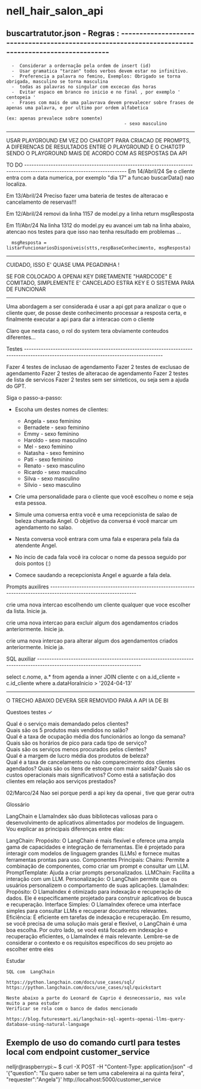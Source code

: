 # nell_hair_salon_api

## buscartratutor.json -  Regras  : ---------------------------------------------------------------------------------------------------

      -  Considerar a ordernação pela ordem de insert (id) 
      -  Usar gramatica "tarzan" todos verbos devem estar no infinitivo.
      -  Preferencia a palavra no femino, Exemplos: Obrigado se torna obrigada, masculino se torna masculina  
      -  todas as palavras no singular com excecao das horas 
      -  Evitar espaco em branco no inicio e no final , por exemplo ' centopeia ' 
      -  Frases com mais de uma palavrava devem prevalecer sobre frases de apenas uma palavra, e por ultimo por ordem alfabetica 
                                                                                               (ex: apenas prevalece sobre somente) 
                                                - sexo masculino
----------------------------------------------------------------------------------------------------------------------------------------


USAR PLAYGROUND EM VEZ DO CHATGPT PARA CRIACAO DE PROMPTS, A DIFERENCAS DE RESULTADOS ENTRE O PLAYGROUND E O CHATGTP 
SENDO O PLAYGROUND MAIS DE ACORDO COM AS RESPOSTAS DA API

TO DO ------------------------------------------------------------------------------------------------------------------------
  Em 14/Abril/24 
    Se o cliente entra com a data numerica, por exemplo "dia 17" a funcao buscarData() nao localiza.   

  Em 13/Abril/24 
    Preciso fazer uma bateria de testes de alteracao e cancelamento de reservas!!!

  Em 12/Abril/24  removi da  linha 1157 de model.py a linha return msgResposta

  Em 11/Abr/24 Na linha 1312 do model.py eu avancei um tab na linha abaixo, atencao nos testes para que isso nao tenha 
  resultado em problemas ...    
      
      msgResposta = listarFuncionariosDisponiveis(stts,respBaseConhecimento, msgResposta)

---------------------------------------------------------------------------------------------------------------------------
CUIDADO, ISSO E' QUASE UMA PEGADINHA !

SE FOR COLOCADO A OPENAI KEY DIRETAMENTE "HARDCODE" E COMITADO, SIMPLEMENTE E' CANCELADO ESTRA KEY E O SISTEMA PARA DE FUNCIONAR  

---------------------------------------------------------------------------------------------------------------------------------------

Uma abordagem a ser considerada é usar a api gpt para analizar o que o cliente quer, de posse deste conhecimento processar a resposta 
certa, e finalmente executar a api para dar a interacao com o cliente 

Claro que nesta caso, o rol do system tera obviamente conteudos diferentes...

Testes ---------------------------------------------------------------------------------------------------------------------------------------

  Fazer 4 testes de inclusao de agendamento 
  Fazer 2 testes de exclusao de agendamento 
  Fazer 2 testes de alteracao de agendamento 
  Fazer 2 testes de lista de servicos
  Fazer 2 testes sem ser sinteticos, ou seja sem a ajuda do GPT.

Siga o passo-a-passo:

- Escoha um destes nomes de clientes: 
    -  Angela - sexo feminino   
    -  Bernadete - sexo feminino 
    -  Emmy - sexo feminino 
    -  Haroldo - sexo masculino 
    -  Mel - sexo feminino 
    -  Natasha - sexo feminino
    -  Pati - sexo feminino 
    -  Renato - sexo masculino 
    -  Ricardo - sexo masculino 
    -  Silva - sexo masculino
    -  Silvio - sexo masculino

- Crie uma personalidade para o cliente que você escolheu o nome e seja esta pessoa.
- Simule uma conversa entra você e uma recepcionista de salao de beleza chamada Angel. 
  O objetivo da conversa é você marcar um agendamento no salao.
- Nesta conversa você entrara com uma fala e esperara pela fala da atendente Angel.
- No incio de cada fala você ira colocar o nome da pessoa seguido por dois pontos (:)

- Comece saudando a recepcionista Angel e aguarde a fala dela.

Prompts auxilires ------------------------------------------------------------------------------------------------------------------

crie uma nova intercao escolhendo um cliente qualquer que voce escolher da lista. Inicie ja.

crie uma nova intercao para excluir algum dos agendamentos criados anteriormente. Inicie ja.

crie uma nova intercao para alterar algum dos agendamentos criados anteriormente. Inicie ja.

SQL auxiliar -------------------------------------------------------------------------------------------------------------------------

  select c.nome, a.* from agenda a inner JOIN cliente c on a.id_cliente = c.id_cliente where a.dataHoraInicio > '2024-04-13'

--------------------------------------------------------------------------------------------------------------------------------------

O TRECHO ABAIXO DEVERA SER REMOVIDO PARA A API IA DE BI 

Questoes testes ✓

Qual é o serviço mais demandado pelos clientes?    
Quais são os 5 produtos mais vendidos no salão?   
Qual é a taxa de ocupação média dos funcionários ao longo da semana?  
Quais são os horários de pico para cada tipo de serviço?  
Quais são os serviços menos procurados pelos clientes?   
Qual é a margem de lucro média dos produtos de beleza?   
Qual é a taxa de cancelamento ou não comparecimento dos clientes agendados? 
Quais são os itens de estoque com maior saída? 
Quais são os custos operacionais mais significativos? 
Como está a satisfação dos clientes em relação aos serviços prestados? 

02/Marco/24  Nao sei porque perdi a api key da openai , tive que gerar outra 

Glossário 

LangChain e LlamaIndex são duas bibliotecas valiosas para o desenvolvimento de aplicativos alimentados por modelos de linguagem. Vou explicar as principais diferenças entre elas:

LangChain:
Propósito: O LangChain é mais flexível e oferece uma ampla gama de capacidades e integração de ferramentas. Ele é projetado para interagir com modelos de linguagem grandes (LLMs) e fornece muitas ferramentas prontas para uso.
Componentes Principais:
Chains: Permite a combinação de componentes, como criar um prompt e consultar um LLM.
PromptTemplate: Ajuda a criar prompts personalizados.
LLMChain: Facilita a interação com um LLM.
Personalização: O LangChain permite que os usuários personalizem o comportamento de suas aplicações.
LlamaIndex:
Propósito: O LlamaIndex é otimizado para indexação e recuperação de dados. Ele é especificamente projetado para construir aplicativos de busca e recuperação.
Interface Simples: O LlamaIndex oferece uma interface simples para consultar LLMs e recuperar documentos relevantes.
Eficiência: É eficiente em tarefas de indexação e recuperação.
Em resumo, se você precisa de uma solução mais geral e flexível, o LangChain é uma boa escolha. Por outro lado, se você está focado em indexação e recuperação eficientes, o LlamaIndex é mais relevante. Lembre-se de considerar o contexto e os requisitos específicos do seu projeto ao escolher entre eles

Estudar 

    SQL com  LangChain

    https://python.langchain.com/docs/use_cases/sql/
    https://python.langchain.com/docs/use_cases/sql/quickstart

    Neste abaixo a parte do Leonard de Caprio é desnecessario, mas vale muito a pena estudar  
    Verificar se rola com o banco de dados mencionado

    https://blog.futuresmart.ai/langchain-sql-agents-openai-llms-query-database-using-natural-language    



## Exemplo de uso do comando curtl para testes local com endpoint customer_service

nelljr@raspberrypi:~ $ curl -X POST -H "Content-Type: application/json" -d '{"question": "Eu quero saber se tem uma cabelereira ai na quinta feira", "requester":"Angela"}' http://localhost:5000/customer_service
